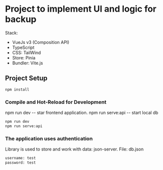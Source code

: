# Project to implement UI and logic for backup

Stack:

- VueJs v3 (Composition API)
- TypeScript
- CSS: TailWind
- Store: Pinia
- Bundler: Vite.js

## Project Setup

```sh
npm install
```

### Compile and Hot-Reload for Development

npm run dev -- star frontend application.
npm run serve:api -- start local db

```sh
npm run dev
npm run serve:api
```

### The application uses authentication

Library is used to store and work with data: json-server. File: db.json

```sh
username: test
password: test
```
